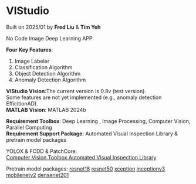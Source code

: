 # VIStudio
Built on 2025/01 by **Fred Liu** & **Tim Yeh**  
  
No Code Image Deep Learning APP  
  
__Four Key Features__:  
1. Image Labeler  
2. Classification Algorithm  
3. Object Detection Algorithm  
4. Anomaly Detection Algorithm  
  
  
  
__VIStudio Vision__:The current version is 0.8v (test version).  
Some features are not yet implemented (e.g., anomaly detection EfficitionAD).  
__MATLAB Vision__: MATLAB 2024b  
  
__Requirement Toolbox__: Deep Learning , Image Processing, Computer Vision, Parallel Computing  
__Requirement Support Package__: Automated Visual Inspection Library &  pretrain model packages
  
YOLOX & FCDD & PatchCore:  
[Computer Vision Toolbox Automated Visual Inspection Library](https://www.mathworks.com/matlabcentral/fileexchange/116555-computer-vision-toolbox-automated-visual-inspection-library?s_tid=ta_fx_results)  

Pretrain model packages:
[resnet18](https://www.mathworks.com/matlabcentral/fileexchange/68261-deep-learning-toolbox-model-for-resnet-18-network?s_tid=srchtitle)
[resnet50](https://www.mathworks.com/matlabcentral/fileexchange/64626-deep-learning-toolbox-model-for-resnet-50-network?s_tid=srchtitle)
[xception](https://www.mathworks.com/matlabcentral/fileexchange/70988-deep-learning-toolboxtm-model-for-xception-network?s_tid=srchtitle)
[inceptionv3](https://www.mathworks.com/matlabcentral/fileexchange/65679-deep-learning-toolbox-model-for-inception-v3-network?s_tid=srchtitle)
[mobilenetv2](https://www.mathworks.com/matlabcentral/fileexchange/70986-deep-learning-toolbox-model-for-mobilenet-v2-network?s_tid=srchtitle)
[densenet201](https://www.mathworks.com/matlabcentral/fileexchange/68803-deep-learning-toolbox-model-for-densenet-201-network?s_tid=srchtitle)
